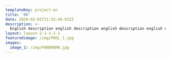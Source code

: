 ```yaml
---
templateKey: project-en
title: '06'
date: 2020-02-01T11:55:49.632Z
description: >-
  English description english description english description english description english description english description english description english description english description english description english description english description english description english description english description english description english description english description english description english description english description english description english description english description english description english description english description english description english description english description english description english description english description english description english description english description english description english description english description english description english description english description english description 
layout: layout-2-1-1-1-1
featuredimage: /img/POOL_1.jpg
images:
  image_1: /img/PANORAMA.jpg
---
```


